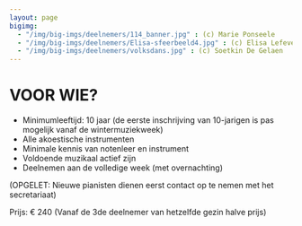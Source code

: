 ```yaml
---
layout: page
bigimg:
  - "/img/big-imgs/deelnemers/114_banner.jpg" : (c) Marie Ponseele
  - "/img/big-imgs/deelnemers/Elisa-sfeerbeeld4.jpg" : (c) Elisa Lefever
  - "/img/big-imgs/deelnemers/volksdans.jpg" : (c) Soetkin De Gelaen
---
```


# VOOR WIE?

* Minimumleeftijd: 10 jaar (de eerste inschrijving van 10-jarigen is pas mogelijk vanaf de wintermuziekweek)
* Alle akoestische instrumenten
* Minimale kennis van notenleer en instrument
* Voldoende muzikaal actief zijn
* Deelnemen aan de volledige week (met overnachting)

(OPGELET: Nieuwe pianisten dienen eerst contact op te nemen met het secretariaat)

Prijs: € 240 (Vanaf de 3de deelnemer van hetzelfde gezin halve prijs)
